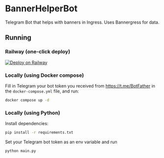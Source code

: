 # BannerHelperBot

Telegram Bot that helps with banners in Ingress. Uses Bannergress for data.

## Running

### Railway (one-click deploy)

[![Deploy on Railway](https://railway.app/button.svg)](https://railway.app/new/template/ANwuAj?referralCode=xNLBXG)

### Locally (using Docker compose)

Fill in Telegram your bot token you received from https://t.me/BotFather in the `docker-compose.yml` file, and run:

```sh
docker compose up -d
```

### Locally (using Python)
Install dependencies:
```sh
pip install -r requirements.txt
```
Set your Telegram bot token as an env variable and run 
```sh
python main.py
```